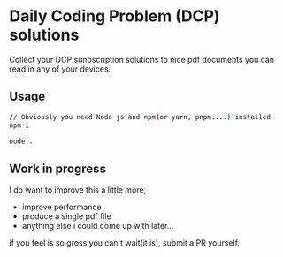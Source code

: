 # Daily Coding Problem (DCP) solutions

Collect your DCP sunbscription solutions to nice pdf documents you can read in any of your devices.


## Usage

``` bash
// Obviously you need Node js and npm(or yarn, pnpm....) installed 
npm i

node .

```


## Work in progress
I do want to improve this a little more,

- improve performance
- produce a single pdf file
- anything else i could come up with later...

 if you feel is so gross you can't wait(it is), submit a PR yourself.